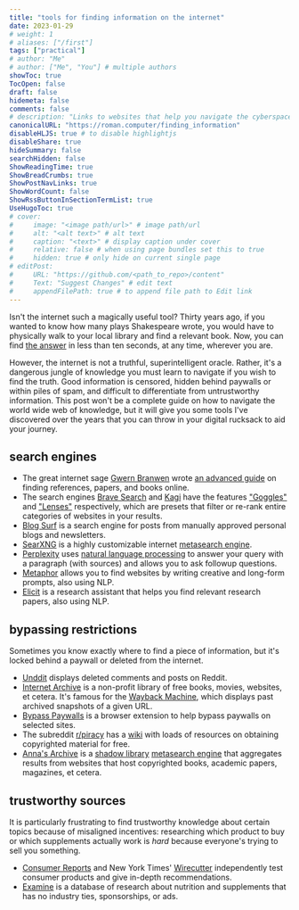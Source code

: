 ```yaml
---
title: "tools for finding information on the internet"
date: 2023-01-29
# weight: 1
# aliases: ["/first"]
tags: ["practical"]
# author: "Me"
# author: ["Me", "You"] # multiple authors
showToc: true
TocOpen: false
draft: false
hidemeta: false
comments: false
# description: "Links to websites that help you navigate the cyberspace and overcome obstacles to truth."
canonicalURL: "https://roman.computer/finding_information"
disableHLJS: true # to disable highlightjs
disableShare: true
hideSummary: false
searchHidden: false
ShowReadingTime: true
ShowBreadCrumbs: true
ShowPostNavLinks: true
ShowWordCount: false
ShowRssButtonInSectionTermList: true
UseHugoToc: true
# cover:
#     image: "<image path/url>" # image path/url
#     alt: "<alt text>" # alt text
#     caption: "<text>" # display caption under cover
#     relative: false # when using page bundles set this to true
#     hidden: true # only hide on current single page
# editPost:
#     URL: "https://github.com/<path_to_repo>/content"
#     Text: "Suggest Changes" # edit text
#     appendFilePath: true # to append file path to Edit link
---
```


Isn't the internet such a magically useful tool? Thirty years ago, if you wanted to know how many plays Shakespeare wrote, you would have to physically walk to your local library and find a relevant book. Now, you can find [the answer](https://www.google.com/search?q=How+many+plays+did+Shakespeare+write%3F) in less than ten seconds, at any time, wherever you are.  

However, the internet is not a truthful, superintelligent oracle. Rather, it's a dangerous jungle of knowledge you must learn to navigate if you wish to find the truth. Good information is censored, hidden behind paywalls or within piles of spam, and difficult to differentiate from untrustworthy information. This post won't be a complete guide on how to navigate the world wide web of knowledge, but it will give you some tools I've discovered over the years that you can throw in your digital rucksack to aid your journey.  

## search engines

- The great internet sage [Gwern Branwen](https://gwern.net) wrote [an advanced guide](https://gwern.net/Search) on finding ref­er­ences, pa­pers, and books on­line.  
- The search engines [Brave Search](https://search.brave.com/) and [Kagi](https://kagi.com/) have the features ["Goggles"](https://search.brave.com/help/goggles) and ["Lenses"](https://help.kagi.com/kagi/features/lenses.html) respectively, which are presets that filter or re-rank entire categories of websites in your results.  
- [Blog Surf](https://blogsurf.io) is a search engine for posts from manually approved personal blogs and newsletters.  
- [SearXNG](https://github.com/searxng/searxng) is a highly customizable internet [metasearch engine](https://en.wikipedia.org/wiki/Metasearch_engine).  
- [Perplexity](https://perplexity.ai) uses [natural language processing](https://en.wikipedia.org/wiki/Natural_language_processing) to answer your query with a paragraph (with sources) and allows you to ask followup questions.  
- [Metaphor](https://metaphor.systems) allows you to find websites by writing creative and long-form prompts, also using NLP.  
- [Elicit](https://elicit.org/) is a research assistant that helps you find relevant research papers, also using NLP.

## bypassing restrictions  

Sometimes you know exactly where to find a piece of information, but it's locked behind a paywall or deleted from the internet.  

- [Unddit](https://www.unddit.com/) displays deleted comments and posts on Reddit.  
- [Internet Archive](https://archive.org/) is a non-profit library of free books, movies, websites, et cetera. It's famous for the [Wayback Machine](https://web.archive.org/), which displays past archived snapshots of a given URL.  
- [Bypass Paywalls](https://github.com/iamadamdev/bypass-paywalls-chrome) is a browser extension to help bypass paywalls on selected sites.  
- The subreddit [r/piracy](https://www.reddit.com/r/Piracy/) has a [wiki](https://www.reddit.com/r/Piracy/wiki/index/) with loads of resources on obtaining copyrighted material for free.  
- [Anna's Archive](https://en.wikipedia.org/wiki/Anna%27s_Archive) is a [shadow library](https://en.wikipedia.org/wiki/Shadow_library) [metasearch engine](https://en.wikipedia.org/wiki/Metasearch_engine) that aggregates results from websites that host copyrighted books, academic papers, magazines, et cetera.  

## trustworthy sources  

It is particularly frustrating to find trustworthy knowledge about certain topics because of misaligned incentives: researching which product to buy or which supplements actually work is *hard* because everyone's trying to sell you something.

- [Consumer Reports](https://www.consumerreports.org/) and New York Times' [Wirecutter](https://www.nytimes.com/wirecutter/) independently test consumer products and give in-depth recommendations.  
- [Examine](https://examine.com/) is a database of research about nutrition and supplements that has no industry ties, sponsorships, or ads.  